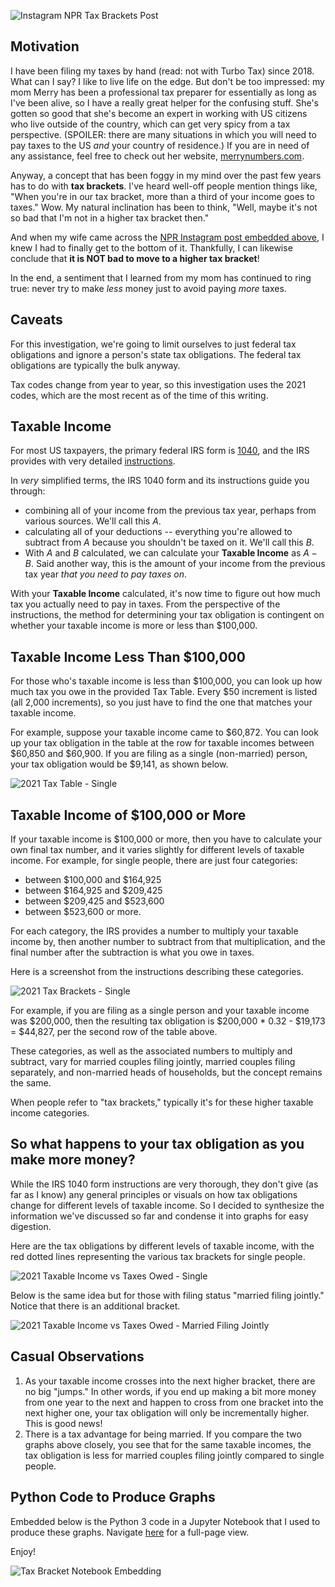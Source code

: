 ![Instagram NPR Tax Brackets Post](embedding/tax-brackets-instagram-npr-post)

## Motivation
I have been filing my taxes by hand (read: not with Turbo Tax) since 2018. What can I say? I like to live life on the edge. But don't be too impressed: my mom Merry has been a professional tax preparer for essentially as long as I've been alive, so I have a really great helper for the confusing stuff. She's gotten so good that she's become an expert in working with US citizens who live outside of the country, which can get very spicy from a tax perspective. (SPOILER: there are many situations in which you will need to pay taxes to the US _and_ your country of residence.) If you are in need of any assistance, feel free to check out her website, [merrynumbers.com](https://merrynumbers.com/).

Anyway, a concept that has been foggy in my mind over the past few years has to do with **tax brackets**. I've heard well-off people mention things like, "When you're in our tax bracket, more than a third of your income goes to taxes." Wow. My natural inclination has been to think, "Well, maybe it's not so bad that I'm not in a higher tax bracket then."

And when my wife came across the [NPR Instagram post embedded above](#NPR-IG-tax-bracket-post-embedding), I knew I had to finally get to the bottom of it. Thankfully, I can likewise conclude that **it is NOT bad to move to a higher tax bracket**!

In the end, a sentiment that I learned from my mom has continued to ring true: never try to make _less_ money just to avoid paying _more_ taxes.

## Caveats
For this investigation, we're going to limit ourselves to just federal tax obligations and ignore a person's state tax obligations. The federal tax obligations are typically the bulk anyway. 

Tax codes change from year to year, so this investigation uses the 2021 codes, which are the most recent as of the time of this writing.

## Taxable Income
For most US taxpayers, the primary federal IRS form is [1040](https://www.irs.gov/pub/irs-pdf/f1040.pdf), and the IRS provides with very detailed [instructions](https://www.irs.gov/pub/irs-pdf/i1040gi.pdf).

In _very_ simplified terms, the IRS 1040 form and its instructions guide you through:
* combining all of your income from the previous tax year, perhaps from various sources. We'll call this $A$.
* calculating all of your deductions -- everything you're allowed to subtract from $A$ because you shouldn't be taxed on it. We'll call this $B$.
* With $A$ and $B$ calculated, we can calculate your **Taxable Income** as $A - B$. Said another way, this is the amount of your income from the previous tax year _that you need to pay taxes on_.

With your **Taxable Income** calculated, it's now time to figure out how much tax you actually need to pay in taxes. From the perspective of the instructions, the method for determining your tax obligation is contingent on whether your taxable income is more or less than \$100,000.

## Taxable Income Less Than \$100,000
For those who's taxable income is less than \$100,000, you can look up how much tax you owe in the provided Tax Table. Every \$50 increment is listed (all 2,000 increments), so you just have to find the one that matches your taxable income.

For example, suppose your taxable income came to \$60,872. You can look up your tax obligation in the table at the row for taxable incomes between \$60,850 and \$60,900. If you are filing as a single (non-married) person, your tax obligation would be \$9,141, as shown below.

![2021 Tax Table - Single](/assets/tax_brackets/2021_tax_table.png)

## Taxable Income of \$100,000 or More
If your taxable income is \$100,000 or more, then you have to calculate your own final tax number, and it varies slightly for different levels of taxable income. For example, for single people, there are just four categories:
  * between \$100,000 and \$164,925
  * between \$164,925 and \$209,425
  * between \$209,425 and \$523,600
  * between \$523,600 or more.

For each category, the IRS provides a number to multiply your taxable income by, then another number to subtract from that multiplication, and the final number after the subtraction is what you owe in taxes. 

Here is a screenshot from the instructions describing these categories.

![2021 Tax Brackets - Single](/assets/tax_brackets/2021_tax_calc_single.png)

For example, if you are filing as a single person and your taxable income was \$200,000, then the resulting tax obligation is \$200,000 * 0.32 - \$19,173 = \$44,827, per the second row of the table above.

These categories, as well as the associated numbers to multiply and subtract, vary for married couples filing jointly, married couples filing separately, and non-married heads of households, but the concept remains the same.

When people refer to "tax brackets," typically it's for these higher taxable income categories.

## So what happens to your tax obligation as you make more money?
While the IRS 1040 form instructions are very thorough, they don't give (as far as I know) any general principles or visuals on how tax obligations change for different levels of taxable income. So I decided to synthesize the information we've discussed so far and condense it into graphs for easy digestion.

Here are the tax obligations by different levels of taxable income, with the red dotted lines representing the various tax brackets for single people.

![2021 Taxable Income vs Taxes Owed - Single](/assets/tax_brackets/2021_taxable_income_vs_taxes_owed_sing.png)

Below is the same idea but for those with filing status "married filing jointly." Notice that there is an additional bracket.

![2021 Taxable Income vs Taxes Owed - Married Filing Jointly](/assets/tax_brackets/2021_taxable_income_vs_taxes_owed_mfj.png)

## Casual Observations
1. As your taxable income crosses into the next higher bracket, there are no big "jumps." In other words, if you end up making a bit more money from one year to the next and happen to cross from one bracket into the next higher one, your tax obligation will only be incrementally higher. This is good news!
2. There is a tax advantage for being married. If you compare the two graphs above closely, you see that for the same taxable incomes, the tax obligation is less for married couples filing jointly compared to single people.

## Python Code to Produce Graphs
Embedded below is the Python 3 code in a Jupyter Notebook that I used to produce these graphs. Navigate [here](/assets/tax_brackets/Tax_Owed_Across_Tax_Brackets.html) for a full-page view.

Enjoy!

![Tax Bracket Notebook Embedding](embedding/tax-bracket-notebook)
